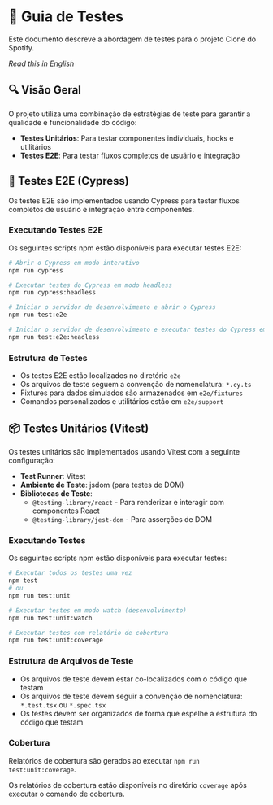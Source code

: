 # 🧪 Guia de Testes

Este documento descreve a abordagem de testes para o projeto Clone do Spotify.

*Read this in [English](test-documentation.md)*

## 🔍 Visão Geral

O projeto utiliza uma combinação de estratégias de teste para garantir a qualidade e funcionalidade do código:

- **Testes Unitários**: Para testar componentes individuais, hooks e utilitários
- **Testes E2E**: Para testar fluxos completos de usuário e integração

## 🧩 Testes E2E (Cypress)

Os testes E2E são implementados usando Cypress para testar fluxos completos de usuário e integração entre componentes.

### Executando Testes E2E

Os seguintes scripts npm estão disponíveis para executar testes E2E:

```bash
# Abrir o Cypress em modo interativo
npm run cypress

# Executar testes do Cypress em modo headless
npm run cypress:headless

# Iniciar o servidor de desenvolvimento e abrir o Cypress
npm run test:e2e

# Iniciar o servidor de desenvolvimento e executar testes do Cypress em modo headless
npm run test:e2e:headless
```

### Estrutura de Testes

- Os testes E2E estão localizados no diretório `e2e`
- Os arquivos de teste seguem a convenção de nomenclatura: `*.cy.ts`
- Fixtures para dados simulados são armazenados em `e2e/fixtures`
- Comandos personalizados e utilitários estão em `e2e/support`

## 📦 Testes Unitários (Vitest)

Os testes unitários são implementados usando Vitest com a seguinte configuração:

- **Test Runner**: Vitest
- **Ambiente de Teste**: jsdom (para testes de DOM)
- **Bibliotecas de Teste**: 
  - `@testing-library/react` - Para renderizar e interagir com componentes React
  - `@testing-library/jest-dom` - Para asserções de DOM

### Executando Testes

Os seguintes scripts npm estão disponíveis para executar testes:

```bash
# Executar todos os testes uma vez
npm test
# ou
npm run test:unit

# Executar testes em modo watch (desenvolvimento)
npm run test:unit:watch

# Executar testes com relatório de cobertura
npm run test:unit:coverage
```

### Estrutura de Arquivos de Teste

- Os arquivos de teste devem estar co-localizados com o código que testam
- Os arquivos de teste devem seguir a convenção de nomenclatura: `*.test.tsx` ou `*.spec.tsx`
- Os testes devem ser organizados de forma que espelhe a estrutura do código que testam

### Cobertura

Relatórios de cobertura são gerados ao executar `npm run test:unit:coverage`.

Os relatórios de cobertura estão disponíveis no diretório `coverage` após executar o comando de cobertura.